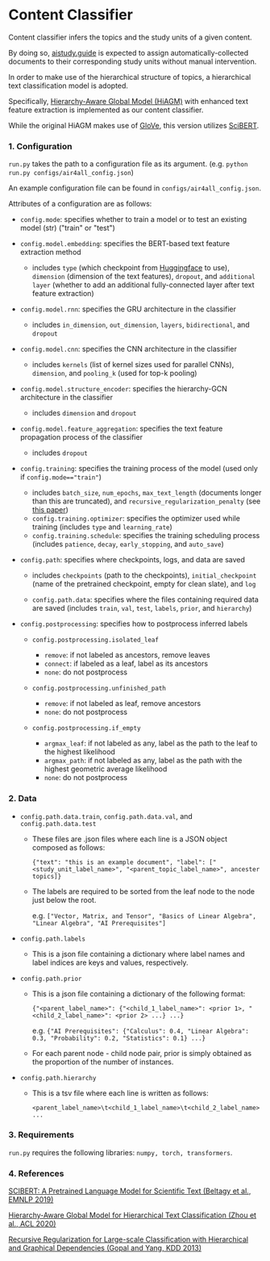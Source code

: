 # Content Classifier

Content classifier infers the topics and the study units of a given content.

By doing so, [aistudy.guide](aistudy.guide) is expected to assign automatically-collected documents to their corresponding study units without manual intervention.

In order to make use of the hierarchical structure of topics, a hierarchical text classification model is adopted.

Specifically, [Hierarchy-Aware Global Model (HiAGM)](https://aclanthology.org/2020.acl-main.104.pdf) with enhanced text feature extraction is implemented as our content classifier.

While the original HiAGM makes use of [GloVe](https://nlp.stanford.edu/pubs/glove.pdf), this version utilizes [SciBERT](https://aclanthology.org/D19-1371.pdf).

### 1. Configuration

`run.py` takes the path to a configuration file as its argument. (e.g. `python run.py configs/air4all_config.json`)

An example configuration file can be found in `configs/air4all_config.json`.

Attributes of a configuration are as follows:

- `config.mode`: specifies whether to train a model or to test an existing model (str) ("train" or "test")
- `config.model.embedding`: specifies the BERT-based text feature extraction method

    - includes `type` (which checkpoint from [Huggingface](https://huggingface.co/models) to use), `dimension` (dimension of the text features), `dropout`, and `additional layer` (whether to add an additional fully-connected layer after text feature extraction)
- `config.model.rnn`: specifies the GRU architecture in the classifier

    - includes `in_dimension`, `out_dimension`, `layers`, `bidirectional`, and `dropout`

- `config.model.cnn`: specifies the CNN architecture in the classifier

    - includes `kernels` (list of kernel sizes used for parallel CNNs), `dimension`, and `pooling_k` (used for top-k pooling)

- `config.model.structure_encoder`: specifies the hierarchy-GCN architecture in the classifier

    - includes `dimension` and `dropout`

- `config.model.feature_aggregation`: specifies the text feature propagation process of the classifier

    - includes `dropout`

- `config.training`: specifies the training process of the model (used only if `config.mode=="train"`)

    - includes `batch_size`, `num_epochs`, `max_text_length` (documents longer than this are truncated), and `recursive_regularization_penalty` (see [this paper](http://www.cs.cmu.edu/~sgopal1/papers/KDD13.pdf))
    - `config.training.optimizer`: specifies the optimizer used while training (includes `type` and `learning_rate`)
    - `config.training.schedule`: specifies the training scheduling process (includes `patience`, `decay`, `early_stopping`, and `auto_save`)

- `config.path`: specifies where checkpoints, logs, and data are saved

    - includes `checkpoints` (path to the checkpoints), `initial_checkpoint` (name of the pretrained checkpoint, empty for clean slate), and `log`
    
    - `config.path.data`: specifies where the files containing required data are saved (includes `train`, `val`, `test`, `labels`, `prior`, and `hierarchy`)

- `config.postprocessing`: specifies how to postprocess inferred labels
    
    - `config.postprocessing.isolated_leaf`

        - `remove`: if not labeled as ancestors, remove leaves
        - `connect`: if labeled as a leaf, label as its ancestors
        - `none`: do not postprocess
    
    - `config.postprocessing.unfinished_path`

        - `remove`: if not labeled as leaf, remove ancestors
        - `none`: do not postprocess
    
    - `config.postprocessing.if_empty`
        
        - `argmax_leaf`: if not labeled as any, label as the path to the leaf to the highest likelihood
        - `argmax_path`: if not labeled as any, label as the path with the highest geometric average likelihood
        - `none`: do not postprocess

### 2. Data

- `config.path.data.train`, `config.path.data.val`, and `config.path.data.test`

    - These files are .json files where each line is a JSON object composed as follows:

        `{"text": "this is an example document", "label": ["<study_unit_label_name>", "<parent_topic_label_name>", ancester topics]}`

    - The labels are required to be sorted from the leaf node to the node just below the root.

        e.g. `["Vector, Matrix, and Tensor", "Basics of Linear Algebra", "Linear Algebra", "AI Prerequisites"]`

- `config.path.labels`

    - This is a json file containing a dictionary where label names and label indices are keys and values, respectively.

- `config.path.prior`

    - This is a json file containing a dictionary of the following format:

        `{"<parent_label_name>": {"<child_1_label_name>": <prior 1>, "<child_2_label_name>": <prior 2> ...} ...}`

        e.g. `{"AI Prerequisites": {"Calculus": 0.4, "Linear Algebra": 0.3, "Probability": 0.2, "Statistics": 0.1} ...}`
    
    - For each parent node - child node pair, prior is simply obtained as the proportion of the number of instances.

- `config.path.hierarchy`

    - This is a tsv file where each line is written as follows:

        `<parent_label_name>\t<child_1_label_name>\t<child_2_label_name>...`


### 3. Requirements

`run.py` requires the following libraries: `numpy, torch, transformers`.

### 4. References

[SCIBERT: A Pretrained Language Model for Scientific Text (Beltagy et al., EMNLP 2019)](https://aclanthology.org/D19-1371.pdf)

[Hierarchy-Aware Global Model for Hierarchical Text Classification (Zhou et al., ACL 2020)](https://aclanthology.org/2020.acl-main.104.pdf)

[Recursive Regularization for Large-scale Classification with Hierarchical and Graphical Dependencies (Gopal and Yang, KDD 2013)](http://www.cs.cmu.edu/~sgopal1/papers/KDD13.pdf)
